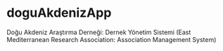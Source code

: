 # doguAkdenizApp
Doğu Akdeniz Araştırma Derneği: Dernek Yönetim Sistemi (East Mediterranean Research Association: Association Management System) 
